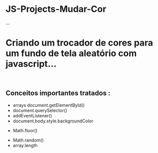 # JS-Projects-Mudar-Cor
...
<h1>Criando um trocador de cores para um fundo de tela aleatório com javascript...</h1></br>
<h2>Conceitos importantes tratados :</h2>
<ul>
<li>
arrays
document.getElementById()
</li>
  <li>
 document.querySelector()
</li>
  <li>
addEventListener()
</li>
  <li>
document.body.style.backgroundColor
</li>
  <li>

Math.floor()
</li>
   <li>
Math.random()
</li>
   <li>
array.length
</li>
  
  
</ul>

